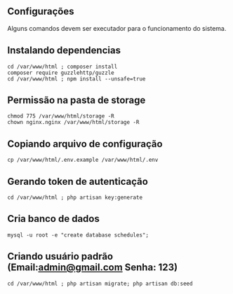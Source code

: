 ## Configurações
Alguns comandos devem ser executador para o funcionamento do sistema.

## Instalando dependencias
```
cd /var/www/html ; composer install
composer require guzzlehttp/guzzle
cd /var/www/html ; npm install --unsafe=true
```

## Permissão na pasta de storage
```
chmod 775 /var/www/html/storage -R
chown nginx.nginx /var/www/html/storage -R
```

## Copiando arquivo de configuração
```
cp /var/www/html/.env.example /var/www/html/.env
```

## Gerando token de autenticação
```
cd /var/www/html ; php artisan key:generate
```


## Cria banco de dados
```
mysql -u root -e "create database schedules";
```

## Criando usuário padrão (Email:admin@gmail.com Senha: 123)
```
cd /var/www/html ; php artisan migrate; php artisan db:seed
```

